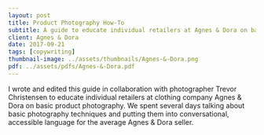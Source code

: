```yaml
---
layout: post
title: Product Photography How-To
subtitle: A guide to educate individual retailers at Agnes & Dora on basic product photography
client: Agnes & Dora
date: 2017-09-21
tags: [copywriting]
thumbnail-image: ../assets/thumbnails/Agnes-&-Dora.png
pdf: ../assets/pdfs/Agnes-&-Dora.pdf
---
```


I wrote and edited this guide in collaboration with photographer Trevor Christensen to educate individual retailers at clothing company Agnes & Dora on basic product photography. We spent several days talking about basic photography techniques and putting them into conversational, accessible language for the average Agnes & Dora seller.


